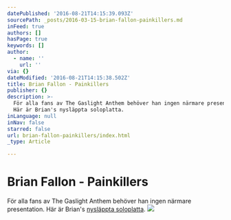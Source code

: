 ```yaml
---
datePublished: '2016-08-21T14:15:39.093Z'
sourcePath: _posts/2016-03-15-brian-fallon-painkillers.md
inFeed: true
authors: []
hasPage: true
keywords: []
author:
  - name: ''
    url: ''
via: {}
dateModified: '2016-08-21T14:15:38.502Z'
title: Brian Fallon - Painkillers
publisher: {}
description: >-
  För alla fans av The Gaslight Anthem behöver han ingen närmare presentation.
  Här är Brian's nysläppta soloplatta.
inLanguage: null
inNav: false
starred: false
url: brian-fallon-painkillers/index.html
_type: Article

---
```

# Brian Fallon - Painkillers

För alla fans av The Gaslight Anthem behöver han ingen närmare presentation. Här är Brian's [nysläppta soloplatta][0].
![](https://s3-us-west-2.amazonaws.com/the-grid-img/p/ee49f38eaa590418c4727832d49e98fc41d93a7c.jpg)

[0]: https://open.spotify.com/album/1t3i8T3vbF9edttYKiEwmB